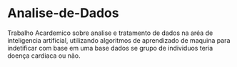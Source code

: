 # Analise-de-Dados

Trabalho Acardemico sobre analise e tratamento de dados na aréa de inteligencia artificial, utilizando algoritmos de aprendizado de maquina
para indetificar com base em uma base dados se grupo de individuos teria doença cardiaca ou não.
